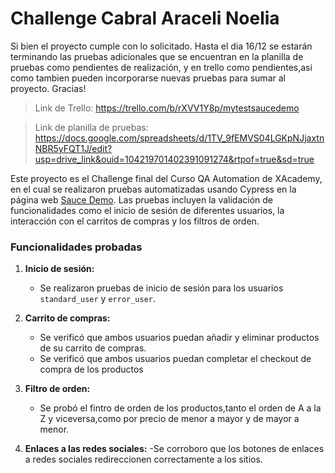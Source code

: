 # Challenge Cabral Araceli Noelia

Si bien el proyecto cumple con lo solicitado. Hasta el dia 16/12 se estarán terminando las pruebas adicionales que se encuentran en la planilla de pruebas como pendientes de realización, y en trello como pendientes,asi como tambien pueden incorporarse nuevas pruebas para sumar al proyecto. Gracias!

> Link de Trello:  https://trello.com/b/rXVV1Y8p/mytestsaucedemo

>Link de planilla de pruebas:  https://docs.google.com/spreadsheets/d/1TV_9fEMVS04LGKpNJjaxtnNBR5yFQT1J/edit?usp=drive_link&ouid=104219701402391091274&rtpof=true&sd=true


Este proyecto es el Challenge final del Curso QA Automation de XAcademy, en el cual se realizaron pruebas automatizadas usando Cypress en la página web [Sauce Demo](https://www.saucedemo.com/). 
Las pruebas incluyen la validación de funcionalidades como el inicio de sesión de diferentes usuarios, la interacción con el carritos de compras y los filtros de orden.

### Funcionalidades probadas

1. **Inicio de sesión:**
   - Se realizaron pruebas de inicio de sesión para los usuarios `standard_user` y `error_user`.
   
2. **Carrito de compras:**
   - Se verificó que ambos usuarios puedan añadir y eliminar productos de su carrito de compras.
   - Se verificó que ambos usuarios puedan completar el checkout de compra de los productos

3. **Filtro de orden:**
   - Se probó el fintro de orden de los productos,tanto el orden de A a la Z y viceversa,como por precio de menor a mayor y de mayor a menor.
   
4. **Enlaces a las redes sociales:**
   -Se corroboro que los botones de enlaces a redes sociales redireccionen correctamente a los sitios.
